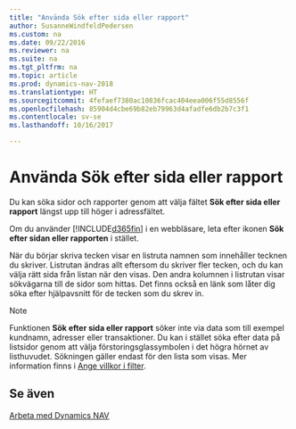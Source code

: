 ```yaml
---
title: "Använda Sök efter sida eller rapport"
author: SusanneWindfeldPedersen
ms.custom: na
ms.date: 09/22/2016
ms.reviewer: na
ms.suite: na
ms.tgt_pltfrm: na
ms.topic: article
ms.prod: dynamics-nav-2018
ms.translationtype: HT
ms.sourcegitcommit: 4fefaef7380ac10836fcac404eea006f55d8556f
ms.openlocfilehash: 85904d4cbe69b82eb79963d4afadfe6db2b7c3f1
ms.contentlocale: sv-se
ms.lasthandoff: 10/16/2017

---
```


# <a name="using-search-for-page-or-report"></a>Använda Sök efter sida eller rapport
Du kan söka sidor och rapporter genom att välja fältet **Sök efter sida eller rapport** längst upp till höger i adressfältet.

Om du använder [!INCLUDE[d365fin](includes/d365fin_md.md)] i en webbläsare, leta efter ikonen **Sök efter sidan eller rapporten** i stället.

När du börjar skriva tecken visar en listruta namnen som innehåller tecknen du skriver. Listrutan ändras allt eftersom du skriver fler tecken, och du kan välja rätt sida från listan när den visas. Den andra kolumnen i listrutan visar sökvägarna till de sidor som hittas. Det finns också en länk som låter dig söka efter hjälpavsnitt för de tecken som du skrev in.

> [!NOTE]  
>   Funktionen **Sök efter sida eller rapport** söker inte via data som till exempel kundnamn, adresser eller transaktioner. Du kan i stället söka efter data på listsidor genom att välja förstoringsglassymbolen i det högra hörnet av listhuvudet. Sökningen gäller endast för den lista som visas. Mer information finns i [Ange villkor i filter](ui-enter-criteria-filters.md).  

## <a name="see-also"></a>Se även
[Arbeta med Dynamics NAV](ui-work-product.md)

